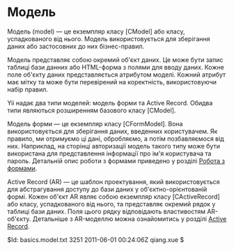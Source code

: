 ﻿Модель
======

Модель (model) — це екземпляр класу [CModel] або класу, успадкованого від нього.
Модель використовується для зберігання даних або застосовних до них бізнес-правил.

Модель представляє собою окремий об'єкт даних. Це може бути запис таблиці
бази данних або HTML-форма з полями для вводу даних.
Кожне поле об'єкту даних представляється атрибутом моделі. Кожний атрибут має
мітку та може бути перевірений на коректність, використовуючи набір правил.

Yii надає два типи моделей: модель форми та Active Record. Обидва типи
являються розширенням базового класу [CModel].

Модель форми — це екземпляр класу [CFormModel]. Вона використовується для зберігання
даних, введенних користувачем. Як правило, ми отримуємо ці дані, обробляємо,
а потім позбавляємося від них. Наприклад, на сторінці авторизації модель такого типу
може бути використана для представлення інформації про ім'я користувача та пароль.
Детальній опис роботи з формами приведено у розділі [Робота з формами](/doc/guide/form.overview).

Active Record (AR) — це шаблон проектування, який використовується для абстрагування
доступу до бази даних у об'єктно-орієнтованій формі.
Кожен об'єкт AR являє собою екземпляр класу [CActiveRecord] або класу,
успадкованого від нього, та представляє окремий рядок у таблиці бази даних.
Поля цього рядку відповідають властивостям AR-об'єкту. Детальніше з AR-моделлю можна
ознайомитись у розділі [Active Record](/doc/guide/database.ar).

<div class="revision">$Id: basics.model.txt 3251 2011-06-01 00:24:06Z qiang.xue $</div>